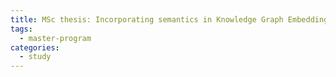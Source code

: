 ```yaml
---
title: MSc thesis: Incorporating semantics in Knowledge Graph Embeddings. 
tags:
  - master-program
categories:
  - study
---
```



